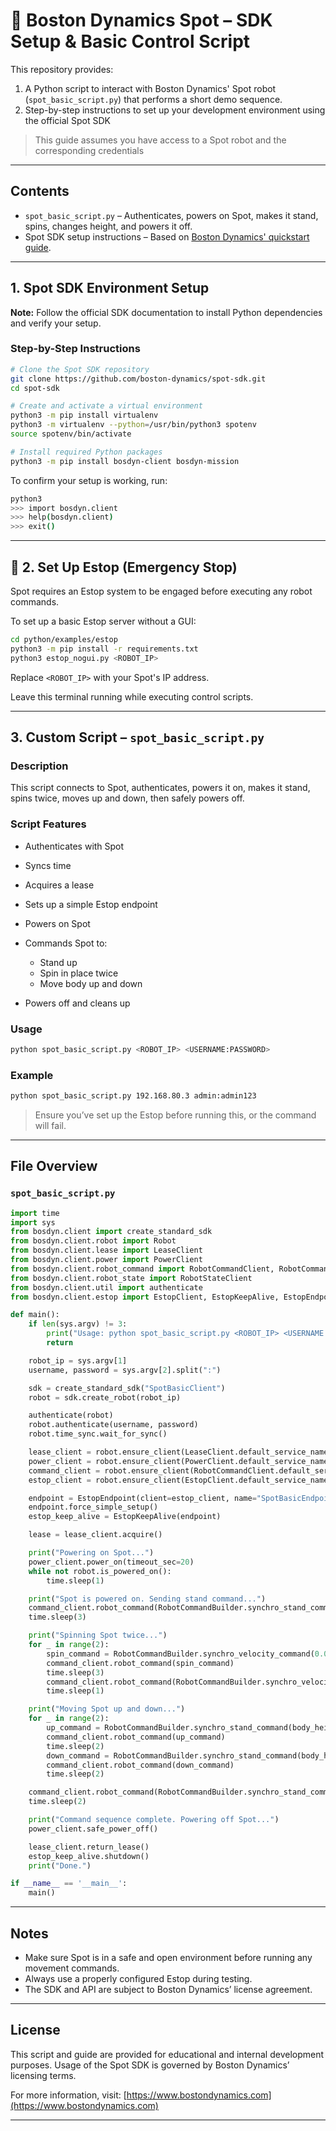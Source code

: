 # 🐶 Boston Dynamics Spot – SDK Setup & Basic Control Script

This repository provides:

1. A Python script to interact with Boston Dynamics' Spot robot (`spot_basic_script.py`) that performs a short demo sequence.
2. Step-by-step instructions to set up your development environment using the official Spot SDK

> This guide assumes you have access to a Spot robot and the corresponding credentials

---

## Contents

* `spot_basic_script.py` – Authenticates, powers on Spot, makes it stand, spins, changes height, and powers it off.
* Spot SDK setup instructions – Based on [Boston Dynamics' quickstart guide](https://dev.bostondynamics.com/docs/python/quickstart).

---

## 1. Spot SDK Environment Setup

 **Note:** Follow the official SDK documentation to install Python dependencies and verify your setup.

### Step-by-Step Instructions

```bash
# Clone the Spot SDK repository
git clone https://github.com/boston-dynamics/spot-sdk.git
cd spot-sdk

# Create and activate a virtual environment
python3 -m pip install virtualenv
python3 -m virtualenv --python=/usr/bin/python3 spotenv
source spotenv/bin/activate

# Install required Python packages
python3 -m pip install bosdyn-client bosdyn-mission
```

To confirm your setup is working, run:

```bash
python3
>>> import bosdyn.client
>>> help(bosdyn.client)
>>> exit()
```

---

## 🤖 2. Set Up Estop (Emergency Stop)

Spot requires an Estop system to be engaged before executing any robot commands.

To set up a basic Estop server without a GUI:

```bash
cd python/examples/estop
python3 -m pip install -r requirements.txt
python3 estop_nogui.py <ROBOT_IP>
```

Replace `<ROBOT_IP>` with your Spot's IP address.

Leave this terminal running while executing control scripts.

---

## 3. Custom Script – `spot_basic_script.py`

### Description

This script connects to Spot, authenticates, powers it on, makes it stand, spins twice, moves up and down, then safely powers off.

### Script Features

* Authenticates with Spot
* Syncs time
* Acquires a lease
* Sets up a simple Estop endpoint
* Powers on Spot
* Commands Spot to:

  * Stand up
  * Spin in place twice
  * Move body up and down
* Powers off and cleans up

### Usage

```bash
python spot_basic_script.py <ROBOT_IP> <USERNAME:PASSWORD>
```

### Example

```bash
python spot_basic_script.py 192.168.80.3 admin:admin123
```

> Ensure you’ve set up the Estop before running this, or the command will fail.

---

## File Overview

### `spot_basic_script.py`

```python
import time
import sys
from bosdyn.client import create_standard_sdk
from bosdyn.client.robot import Robot
from bosdyn.client.lease import LeaseClient
from bosdyn.client.power import PowerClient
from bosdyn.client.robot_command import RobotCommandClient, RobotCommandBuilder
from bosdyn.client.robot_state import RobotStateClient
from bosdyn.client.util import authenticate
from bosdyn.client.estop import EstopClient, EstopKeepAlive, EstopEndpoint

def main():
    if len(sys.argv) != 3:
        print("Usage: python spot_basic_script.py <ROBOT_IP> <USERNAME:PASSWORD>")
        return

    robot_ip = sys.argv[1]
    username, password = sys.argv[2].split(":")

    sdk = create_standard_sdk("SpotBasicClient")
    robot = sdk.create_robot(robot_ip)

    authenticate(robot)
    robot.authenticate(username, password)
    robot.time_sync.wait_for_sync()

    lease_client = robot.ensure_client(LeaseClient.default_service_name)
    power_client = robot.ensure_client(PowerClient.default_service_name)
    command_client = robot.ensure_client(RobotCommandClient.default_service_name)
    estop_client = robot.ensure_client(EstopClient.default_service_name)

    endpoint = EstopEndpoint(client=estop_client, name="SpotBasicEndpoint", timeout=9.0)
    endpoint.force_simple_setup()
    estop_keep_alive = EstopKeepAlive(endpoint)

    lease = lease_client.acquire()

    print("Powering on Spot...")
    power_client.power_on(timeout_sec=20)
    while not robot.is_powered_on():
        time.sleep(1)

    print("Spot is powered on. Sending stand command...")
    command_client.robot_command(RobotCommandBuilder.synchro_stand_command())
    time.sleep(3)

    print("Spinning Spot twice...")
    for _ in range(2):
        spin_command = RobotCommandBuilder.synchro_velocity_command(0.0, 0.0, 1.0)
        command_client.robot_command(spin_command)
        time.sleep(3)
        command_client.robot_command(RobotCommandBuilder.synchro_velocity_command(0.0, 0.0, 0.0))
        time.sleep(1)

    print("Moving Spot up and down...")
    for _ in range(2):
        up_command = RobotCommandBuilder.synchro_stand_command(body_height=0.2)
        command_client.robot_command(up_command)
        time.sleep(2)
        down_command = RobotCommandBuilder.synchro_stand_command(body_height=-0.2)
        command_client.robot_command(down_command)
        time.sleep(2)

    command_client.robot_command(RobotCommandBuilder.synchro_stand_command())
    time.sleep(2)

    print("Command sequence complete. Powering off Spot...")
    power_client.safe_power_off()

    lease_client.return_lease()
    estop_keep_alive.shutdown()
    print("Done.")

if __name__ == '__main__':
    main()
```

---

## Notes

* Make sure Spot is in a safe and open environment before running any movement commands.
* Always use a properly configured Estop during testing.
* The SDK and API are subject to Boston Dynamics’ license agreement.

---

## License

This script and guide are provided for educational and internal development purposes.
Usage of the Spot SDK is governed by Boston Dynamics’ licensing terms.

For more information, visit: [https://www.bostondynamics.com](https://www.bostondynamics.com)

---
